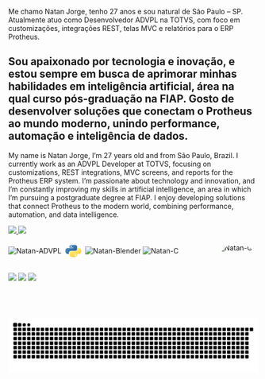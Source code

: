Me chamo Natan Jorge, tenho 27 anos e sou natural de São Paulo – SP.
Atualmente atuo como Desenvolvedor ADVPL na TOTVS, com foco em customizações, integrações REST, telas MVC e relatórios para o ERP Protheus.

Sou apaixonado por tecnologia e inovação, e estou sempre em busca de aprimorar minhas habilidades em inteligência artificial, área na qual curso pós-graduação na FIAP.
Gosto de desenvolver soluções que conectam o Protheus ao mundo moderno, unindo performance, automação e inteligência de dados.
-
My name is Natan Jorge, I’m 27 years old and from São Paulo, Brazil. 
I currently work as an ADVPL Developer at TOTVS, focusing on customizations, REST integrations, MVC screens, and reports for the Protheus ERP system. I’m passionate about technology and innovation, and I’m constantly improving my skills in artificial intelligence, an area in which I’m pursuing a postgraduate degree at FIAP. 
I enjoy developing solutions that connect Protheus to the modern world, combining performance, automation, and data intelligence.

</div>
<div align="left">
  <a href="https://github.com/natanjorge">
  <img height="145em" src="https://github-readme-stats.vercel.app/api?username=natanjorge&show_icons=true&theme=tokyonight&include_all_commits=true&count_private=true"/>
  <img height="145em" src="https://github-readme-stats.vercel.app/api/top-langs/?username=natanjorge&layout=compact&langs_count=7&theme=tokyonight"/>
    </a>
</div>

<div style="display: inline_block"><br>
  <img align="center" alt="Natan-ADVPL" height="30" width="40" src="https://www.svgrepo.com/show/373420/advpl.svg">
  <img align="center" alt="Natan-Python" height="30" width="40" src="https://raw.githubusercontent.com/devicons/devicon/master/icons/python/python-original.svg">
  <img align="center" alt="Natan-Blender" height="30" width="40" src="https://cdn.jsdelivr.net/gh/devicons/devicon/icons/blender/blender-original.svg"> 
  <img align="center" alt="Natan-C" height="30" width="40" src="https://cdn.jsdelivr.net/gh/devicons/devicon/icons/c/c-original.svg"> 
  <img align="right" alt="Natan-GIF" height="150" style="border-radius:50px;" src="https://media.discordapp.net/attachments/851445670002163714/1030824484590063646/yoda-star-wars.gif">
</div>
  
  
  ##

<div> 
  <a href="https://www.linkedin.com/in/natanjorge" target="_blank"><img src="https://img.shields.io/badge/-LinkedIn-%230077B5?style=for-the-badge&logo=linkedin&logoColor=white" target="_blank"></a> 
  <a href="https://instagram.com/natanjorge" target="_blank"><img src="https://img.shields.io/badge/-Instagram-%23E4405F?style=for-the-badge&logo=instagram&logoColor=white" target="_blank"></a>
  <a href="mailto:natanjorge1913@gmail.com"><img src="https://img.shields.io/badge/-Gmail-%23333?style=for-the-badge&logo=gmail&logoColor=white" target="_blank"></a>

  ##
 <img src="https://raw.githubusercontent.com/natanjorge/natanjorge/output/snake.svg" alt="Snake animation" />

</div>
